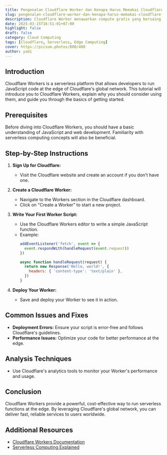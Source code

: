```yaml
---
title: Pengenalan Cloudflare Worker dan Kenapa Harus Memakai Cloudflare Worker
slug: pengenalan-cloudflare-worker-dan-kenapa-harus-memakai-cloudflare-worker
description: Cloudflare Worker menawarkan compute gratis yang bersaing dengan AWS Lambda Edge
date: 2025-03-15T16:51:01+07:00
highlight: false
draft: false
category: Cloud Computing
tags: [Cloudflare, Serverless, Edge Computing]
cover: https://picsum.photos/800/400
author: yadi
---
```


## Introduction

Cloudflare Workers is a serverless platform that allows developers to run JavaScript code at the edge of Cloudflare's global network. This tutorial will introduce you to Cloudflare Workers, explain why you should consider using them, and guide you through the basics of getting started.

## Prerequisites

Before diving into Cloudflare Workers, you should have a basic understanding of JavaScript and web development. Familiarity with serverless computing concepts will also be beneficial.

## Step-by-Step Instructions

1. **Sign Up for Cloudflare:**
   - Visit the Cloudflare website and create an account if you don't have one.

2. **Create a Cloudflare Worker:**
   - Navigate to the Workers section in the Cloudflare dashboard.
   - Click on "Create a Worker" to start a new project.

3. **Write Your First Worker Script:**
   - Use the Cloudflare Workers editor to write a simple JavaScript function.
   - Example:
     ```javascript
     addEventListener('fetch', event => {
       event.respondWith(handleRequest(event.request))
     })

     async function handleRequest(request) {
       return new Response('Hello, world!', {
         headers: { 'content-type': 'text/plain' },
       })
     }
     ```

4. **Deploy Your Worker:**
   - Save and deploy your Worker to see it in action.

## Common Issues and Fixes

- **Deployment Errors:** Ensure your script is error-free and follows Cloudflare's guidelines.
- **Performance Issues:** Optimize your code for better performance at the edge.

## Analysis Techniques

- Use Cloudflare's analytics tools to monitor your Worker's performance and usage.

## Conclusion

Cloudflare Workers provide a powerful, cost-effective way to run serverless functions at the edge. By leveraging Cloudflare's global network, you can deliver fast, reliable services to users worldwide.

## Additional Resources

- [Cloudflare Workers Documentation](https://developers.cloudflare.com/workers/)
- [Serverless Computing Explained](https://www.serverless.com/)

